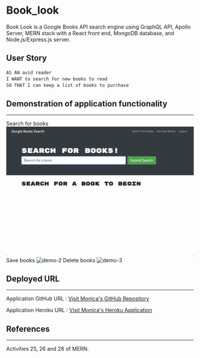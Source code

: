 # Book_look
Book Look is a Google Books API search engine using GraphQL API, Apollo Server, MERN stack with a React front end, MongoDB database, and Node.js/Express.js server.


## User Story

```md
AS AN avid reader
I WANT to search for new books to read
SO THAT I can keep a list of books to purchase
```
## Demonstration of application functionality
---
Search for books
<img src="./assets/21-mern-homework-demo-01.gif" alt="demo-1" />
Save books
<img src="./assets/21-mern-homework-demo-02.gif" alt="demo-2" />
Delete books
<img src="./assets/21-mern-homework-demo-03.gif" alt="demo-3" />


## Deployed URL
---
Application GitHub URL : <a href= "https://github.com/monicadolce/Book_look">Visit Monica's GitHub Repository</a> 

Application Heroku URL : <a href= "">Visit Monica's Heroku Application</a> 

## References
---
Activities 25, 26 and 28 of MERN.